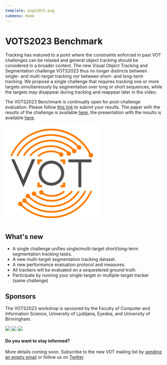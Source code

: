 ```yaml
---
template: page2023.pug
submenu: Home
---
```

 
# VOTS2023 Benchmark
 
Tracking has matured to a point where the constraints enforced in past VOT challenges can be relaxed and general object tracking should be considered in a broader context. The new Visual Object Tracking and Segmentation challenge VOTS2023 thus no longer distincts between single- and multi-target tracking nor between short- and long-term tracking. We propose a single challenge that requires tracking one or more targets simultaneously by segmentation over long or short sequences, while the targets may disappear during tracking and reappear later in the video.

The VOTS2023 Benchmark is continually open for post-challenge evaluation. Please follow [this link](participation.html) to submit your results. The paper with the results of the challenge is available [here](https://openaccess.thecvf.com/ICCV2023_workshops/VOTS), the presentation with the results is available [here](https://data.votchallenge.net/vots2023/presentation.pdf).

<img class="logo float-right frame" src="../img/vots2023_logo_website_large.png" alt="VOTS2023"  />

## What's new

* A single challenge unifies single/multi-target short/long-term segmentation tracking tasks.
* A new multi-target segmentation tracking dataset.
* A new performance evaluation protocol and measures.
* All trackers will be evaluated on a sequestered ground truth.
* Participate by running your single-target or multiple-target tracker (same challenge)

## Sponsors

The VOTS2023 workshop is sposored by the Faculty of Computer and Information Science, University of Ljubljana, Eyedea, and University of Birmingham.

<div class="spotlight logos">
<a href="http://www.fri.uni-lj.si/"><img src="/img/org/logo_ljubljana.png" width="170px"/></a>
<a href="https://www.eyedea.cz/"><img src="/img/org/logo_eyedea.png" width="170px"/></a>
<a href="https://www.birmingham.ac.uk/index.aspx"><img src="/img/org/logo_birmingham.png" width="170px"/></a>
</div>

<div class="alert alert-info" role="alert">
<div class="icon-left"><i class="glyphicon glyphicon-bullhorn hugeicon"></i> </div>
<h4>Do you want to stay informed?</h4>

More details coming soon. Subscribe to the new VOT mailing list by [sending an empty email](mailto:votchallange-join@lists.arnes.si) or follow us on [Twitter](https://twitter.com/votchallenge).
</div>
